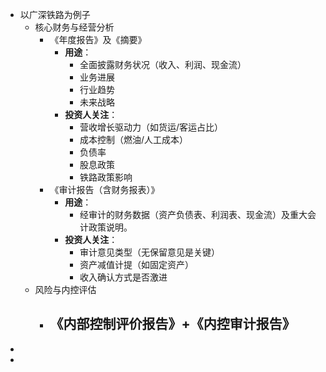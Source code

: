- 以广深铁路为例子
	- 核心财务与经营分析
		- 《年度报告》及《摘要》
			- **用途**：
				- 全面披露财务状况（收入、利润、现金流）
				- 业务进展
				- 行业趋势
				- 未来战略
			- **投资人关注**：
				- 营收增长驱动力（如货运/客运占比）
				- 成本控制（燃油/人工成本）
				- 负债率
				- 股息政策
				- 铁路政策影响
		- 《审计报告（含财务报表）》
			- **用途**：
				- 经审计的财务数据（资产负债表、利润表、现金流）及重大会计政策说明。
			- **投资人关注**：
				- 审计意见类型（无保留意见是关键）
				- 资产减值计提（如固定资产）
				- 收入确认方式是否激进
	- 风险与内控评估
		- 《内部控制评价报告》+《内控审计报告》
			-
-
-